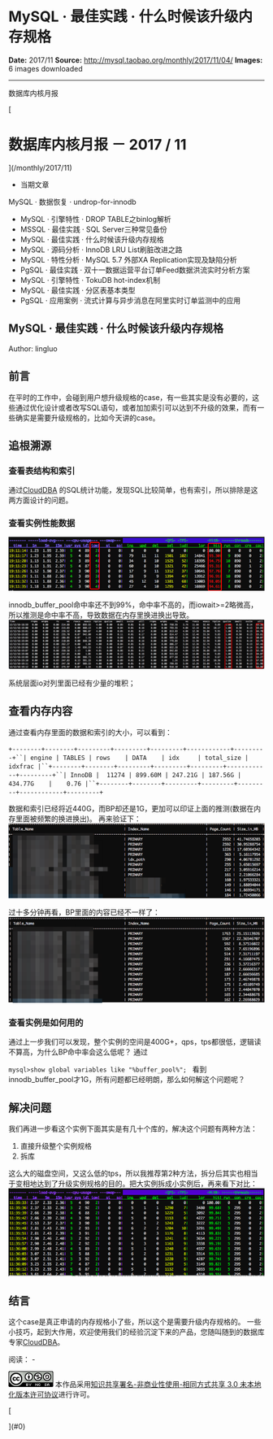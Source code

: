 # MySQL · 最佳实践 · 什么时候该升级内存规格

**Date:** 2017/11
**Source:** http://mysql.taobao.org/monthly/2017/11/04/
**Images:** 6 images downloaded

---

数据库内核月报

 [
 # 数据库内核月报 － 2017 / 11
 ](/monthly/2017/11)

 * 当期文章

 MySQL · 数据恢复 · undrop-for-innodb
* MySQL · 引擎特性 · DROP TABLE之binlog解析
* MSSQL · 最佳实践 · SQL Server三种常见备份
* MySQL · 最佳实践 · 什么时候该升级内存规格
* MySQL · 源码分析 · InnoDB LRU List刷脏改进之路
* MySQL · 特性分析 · MySQL 5.7 外部XA Replication实现及缺陷分析
* PgSQL · 最佳实践 · 双十一数据运营平台订单Feed数据洪流实时分析方案
* MySQL · 引擎特性 · TokuDB hot-index机制
* MySQL · 最佳实践 · 分区表基本类型
* PgSQL · 应用案例 · 流式计算与异步消息在阿里实时订单监测中的应用

 ## MySQL · 最佳实践 · 什么时候该升级内存规格 
 Author: lingluo 

 ## 前言
在平时的工作中，会碰到用户想升级规格的case，有一些其实是没有必要的，这些通过优化设计或者改写SQL语句，或者加加索引可以达到不升级的效果，而有一些确实是需要升级规格的，比如今天讲的case。

## 追根溯源

### 查看表结构和索引
通过[CloudDBA](https://promotion.aliyun.com/ntms/act/dbaclouddba.html?spm=5176.7920929.720436.1.n2TD8C) 的SQL统计功能，发现SQL比较简单，也有索引，所以排除是这两方面设计的问题。

### 查看实例性能数据
![image.png1](.img/75102f69f1a6_39ba91380b55aadd285b388e6fca83ab.png)

innodb_buffer_pool命中率还不到99%，命中率不高的，而iowait>=2略微高，所以推测是命中率不高，导致数据在内存里换进换出导致。
![image.png2](.img/a85805060ada_083c74b164bd3e8bbef11f3c59676015.png)

系统层面io对列里面已经有少量的堆积；

## 查看内存内容
通过查看内存里面的数据和索引的大小，可以看到：

 `+--------+--------+---------+---------+---------+------------+---------+``| engine | TABLES | rows    | DATA    | idx     | total_size | idxfrac |``+--------+--------+---------+---------+---------+------------+---------+``| InnoDB |  11274 | 899.60M | 247.21G | 187.56G | 434.77G    |    0.76 |``+--------+--------+---------+---------+---------+------------+---------+`

数据和索引已经将近440G，而BP却还是1G，更加可以印证上面的推测(数据在内存里面被频繁的换进换出)。
再来验证下：
![image.png3](.img/2a7d004a3c82_3614d03eec227eaec587dbbe23b77f2a.png)

过十多分钟再看，BP里面的内容已经不一样了：
![image.png4](.img/b1cb979be280_51ea605b8d81e8b652af24167c731b10.png)

### 查看实例是如何用的
通过上一步我们可以发现，整个实例的空间是400G+，qps，tps都很低，逻辑读不算高，为什么BP命中率会这么低呢？
通过

`mysql>show global variables like "%buffer_pool%";
`
看到innodb_buffer_pool才1G，所有问题都已经明朗，那么如何解这个问题呢？

## 解决问题
我们再进一步看这个实例下面其实是有几十个库的，解决这个问题有两种方法：

1. 直接升级整个实例规格
2. 拆库

这么大的磁盘空间，又这么低的tps，所以我推荐第2种方法，拆分后其实也相当于变相地达到了升级实例规格的目的。把大实例拆成小实例后，再来看下对比：
![image.png5](.img/d186db856641_2593a75d358e8c02800b20647f8fd3da.png)

## 结言
这个case是真正申请的内存规格小了些，所以这个是需要升级内存规格的。
一些小技巧，起到大作用，欢迎使用我们的经验沉淀下来的产品，您随叫随到的数据库专家[CloudDBA](https://promotion.aliyun.com/ntms/act/dbaclouddba.html?spm=5176.7920929.720436.1.n2TD8C)。

 阅读： - 

[![知识共享许可协议](.img/8232d49bd3e9_88x31.png)](http://creativecommons.org/licenses/by-nc-sa/3.0/)
本作品采用[知识共享署名-非商业性使用-相同方式共享 3.0 未本地化版本许可协议](http://creativecommons.org/licenses/by-nc-sa/3.0/)进行许可。

 [

 ](#0)